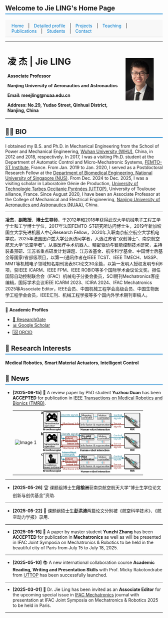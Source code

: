 ## Welcome to Jie LING's Home Page
<style>
  section {
    padding: 40px 20px;
    border-bottom: 1px solid #ddd;
  }

  #navbar a {
    margin: 0 10px;
    text-decoration: none;
    color: #007acc;
  }

  #navbar a:hover {
    text-decoration: underline;
  }

  h2 {
    border-bottom: 2px solid #007acc;
    padding-bottom: 5px;
  }
</style>


<!-- 添加顶部导航栏 -->
<div id="navbar" style="position: sticky; top: 0; background: #f8f8f8; padding: 10px; border-bottom: 1px solid #ccc;">
  <a href="index.html">Home</a> |
  <a href="Detailed profile.html">Detailed profile</a> |
  <a href="projects.html">Projects</a> |
  <a href="teaching.html">Teaching</a> |
  <a href="publications.html">Publications</a> |
  <a href="students.html">Students</a> |
  <a href="contact.html">Contact</a>
</div>

<table border="0">
  <tr>
    <td width="75%">
      <h1>凌 杰 | Jie LING </h1>
      <p><b>Associate Professor </b></p>
      <p><b>Nanjing University of Aeronautics and Astronautics </b></p>
      <p><b>Email: meejling@nuaa.edu.cn</b></p>
      <p><b>Address: No.29, Yudao Street, Qinhuai District, Nanjing, China </b></p>
    </td>
     <td width="25%">
      <img src="/lingjie.jpg" width="80%">  
     </td>
    </tr>  
</table>

## 👨‍💼 BIO

I obtained my B.S. and Ph.D. in Mechanical Engineering from the School of Power and Mechanical Engineering, [Wuhan University (WHU)](https://en.whu.edu.cn/), China, in 2012 and 2018, respectively. In 2017, I was a visiting Ph.D. student at the Department of Automatic Control and Micro-Mechatronic Systems, [FEMTO-ST Institute](https://www.femto-st.fr/en), France. From Jan. 2019 to Jan. 2020, I served as a Postdoctoral Research Fellow at the [Department of Biomedical Engineering, National University of Singapore (NUS)](https://cde.nus.edu.sg/bme/). From Dec. 2024 to Dec. 2025, I was a visiting scholar in Laboratoire Génie de Production, [University of Technologie Tarbes Occitanie Pyrénées (UTTOP)](https://www.uttop.fr/en/index.html), University of Toulouse alliance, France. Since August 2020, I have been an Associate Professor at the College of Mechanical and Electrical Engineering, [Nanjing University of Aeronautics and Astronautics (NUAA)](https://nuaa.edu.cn/), China. 

---

**凌杰**，**副教授**、**博士生导师**，于2012年和2018年获得武汉大学机械电子工程工学学士和工学博士学位，2017年法国FEMTO-ST研究所访问博士生，2019年新加坡国立大学先进机器人中心Research Fellow，2020年入职南京航空航空大学机电学院，2025年法国图卢兹大学公派访问学者，入选江苏省“双创博士”、南京航空航天大学“长空学者”。从事医疗手术机器人、精密驱动与智能控制技术研究，主持装备预研、江苏省重点研发计划课题、江苏省基金、航空科学基金、中国博士后基金等国家/省部级项目，以第一/通讯作者在IEEE TCST、IEEE TMECH、MSSP、MMT等机械电子领域知名期刊发表SCI论文30余篇，以第一发明人授权发明专利6项，获IEEE ICARM、IEEE FPM、IEEE ROBIO等多个国际学术会议论文奖。担任国际自动控制联合会（IFAC）机械电子分委会委员，SCI期刊Mechatronics客座编辑，国际学术会议IEEE ICARM 2023、ICIRA 2024、IFAC Mechatronics 2025等Associate Editor，IEEE会员、中国机械工程学会高级会员、中国生物医学工程学会会员，IEEE汇刊、机械工程学报等多个国内外学术期刊审稿人。

---

🔗 **Academic Profiles**  
- [🔬 ResearchGate](https://www.researchgate.net/profile/Jie-Ling-5)  
- [📊 Google Scholar](https://scholar.google.com.hk/citations?hl=zh-CN&user=HcqsRR4AAAAJ)  
- [🆔  ORCID](https://orcid.org/0000-0002-6786-0422)  

## 🔬 Research Interests  
**Medical Robotics**, **Smart Material Actuators**, **Intelligent Control**

## 📢 News

- **[2025-06-15]** 🎉 A review paper by PhD student **Yuzhou Duan** has been **ACCEPTED** for publication in [IEEE Transactions on Medical Robotics and Bionics (TMRB)](https://ieeexplore.ieee.org/xpl/RecentIssue.jsp?punumber=9039958).  
  <p align="center">
    <table>
      <tr>
        <td align="center">
          <img src="newsimages/tmrb2025-paper.png" width="320" alt="Image 1">
        </td>
        <td align="center">
          <img src="newsimages/tmrb2025-paper2.png" width="320" alt="Image 2">
        </td>
      </tr>
    </table>
  </p>  
  
---  

- **[2025-05-26]** 🏆 课题组博士生**段榆洲**获南京航空航天大学“博士生学位论文创新与创优基金”资助.  

---

- **[2025-05-22]** 🎉 课题组硕士生**彭洪涛**两篇论文分别被《航空科学技术》、《航空动力学报》录用.  

---
  
- **[2025-05-16]** 🎉 A paper by master student **Yunzhi Zhang** has been **ACCEPTED** for publication in **Mechatronics** as well as will be presented in IFAC Joint Symposia on Mechatronics & Robotics to be held in the beautiful city of Paris from July 15 to July 18, 2025.  

---

- **[2025-05-10]** 📚 A new international collaboration course **Academic Reading, Writing and Presentation Skills** with Prof. Micky Rakotondrabe from [UTTOP](https://www.uttop.fr/en/index.html) has been successfully launched.  

---

- **[2025-03-01]** 📝 Dr. Jie Ling has been invited as an **Associate Editor** for the upcoming special issue in [IFAC Mechatronics](https://www.ifac2025.org/) journal with presentation at IFAC Joint Symposia on Mechatronics & Robotics 2025 to be held in Paris.  

---


